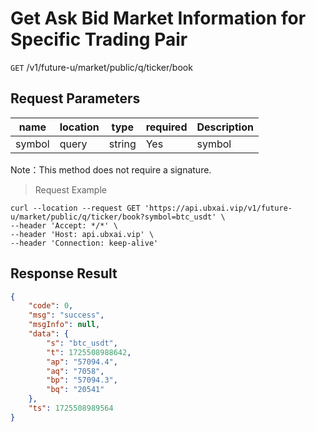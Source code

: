 # Get Ask Bid Market Information for Specific Trading Pair

`GET` /v1/future-u/market/public/q/ticker/book

## Request Parameters

| name   | location  | type   | required | Description   |
| ------ | ----- | ------ | ---- | ------ |
| symbol | query | string | Yes   | symbol |

Note：This method does not require a signature.

> Request Example

```shell
curl --location --request GET 'https://api.ubxai.vip/v1/future-u/market/public/q/ticker/book?symbol=btc_usdt' \
--header 'Accept: */*' \
--header 'Host: api.ubxai.vip' \
--header 'Connection: keep-alive'
```

## Response Result

```json
{
    "code": 0,
    "msg": "success",
    "msgInfo": null,
    "data": {
        "s": "btc_usdt",
        "t": 1725508988642,
        "ap": "57094.4",
        "aq": "7058",
        "bp": "57094.3",
        "bq": "20541"
    },
    "ts": 1725508989564
}
```

